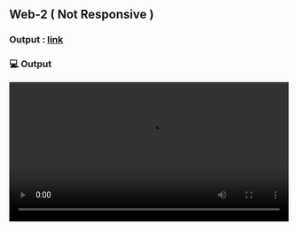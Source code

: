## Web-2 ( Not Responsive )

### Output : [link](https://sm8uti.github.io/GSAP-Websites/Web-2/)

### 💻 Output

<video src="./output.webm" width="100%"></video>
